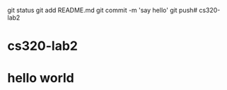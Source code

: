 git status
git add README.md 
git commit -m 'say hello'
git push# cs320-lab2
# cs320-lab2
# hello world

